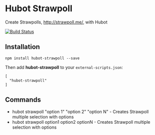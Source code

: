 # Hubot Strawpoll

Create Strawpolls, http://strawpoll.me/, with Hubot

[![Build Status](https://travis-ci.org/ericsaupe/hubot-strawpoll.svg?branch=master)](https://travis-ci.org/ericsaupe/hubot-strawpoll)

## Installation

`npm install hubot-strawpoll --save`

Then add **hubot-strawpoll** to your `external-scripts.json`:

```
[
  "hubot-strawpoll"
]
```

## Commands

 * hubot strawpoll "option 1" "option 2" "option N" - Creates Strawpoll multiple selection with options
 * hubot strawpoll option1 option2 optionN - Creates Strawpoll multiple selection  with options
